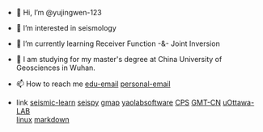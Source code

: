- 👋 Hi, I’m @yujingwen-123
- 👀 I’m interested in seismology
- 🌱 I’m currently learning Receiver Function -&- Joint Inversion
- 🧐 I am studying for my master's degree at China University of Geosciences in Wuhan.
- 📫 How to reach me [edu-email](yujingwen2002@cug.edu.cn) [personal-email](yujingwen222@outlook.com)

- link
 [seismic-learn](https://seismology101.readthedocs.io/en/latest/index.html) [seispy](https://seispy.xumijian.me/latest/) [gmap](https://seispy.xumijian.me/latest/)
 [yaolabsoftware](https://yaolab.ustc.edu.cn/Cas/list.htm)  [CPS](https://rbherrmann.github.io/ComputerProgramsSeismology/index.html)
 [GMT-CN](https://docs.gmt-china.org/latest/)  [uOttawa-LAB](https://www.uogeophysics.com/)  
 [linux](https://man.niaoge.com/) [markdown](https://markdown.com.cn/)
 
<!---
yujingwen-123/yujingwen-123 is a ✨ special ✨ repository because its `README.md` (this file) appears on your GitHub profile.
You can click the Preview link to take a look at your changes.
--->
